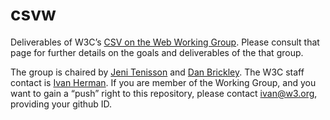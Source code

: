 csvw
====

Deliverables of W3C’s [CSV on the Web Working Group](http://www.w3.org/2013/data/csvw). Please consult that page for further details on the goals and deliverables of the that group.

The group is chaired by [Jeni Tenisson](http://theodi.org/team/jeni-tennison) and [Dan Brickley](http://danbri.org/). The W3C staff contact is [Ivan Herman](http://www.w3.org/People/Ivan/). If you are member of the Working Group, and you want to gain a “push” right to this repository, please contact <ivan@w3.org>, providing your github ID.
